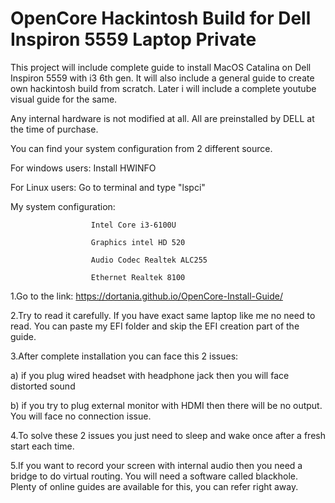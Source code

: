 # OpenCore Hackintosh Build for Dell Inspiron 5559 Laptop Private

This project will include complete guide to install MacOS Catalina on Dell Inspiron 5559 with i3 6th gen. It will also include a general guide to create own hackintosh build from scratch. Later i will include a complete youtube visual guide for the same.

Any internal hardware is not modified at all. All are preinstalled by DELL at the time of purchase.

You can find your system configuration from 2 different source.

For windows users: Install HWINFO

For Linux users: Go to terminal and type "lspci"

My system configuration: 

                      Intel Core i3-6100U

                      Graphics intel HD 520
                      
                      Audio Codec Realtek ALC255
                      
                      Ethernet Realtek 8100
                      

1.Go to the link: https://dortania.github.io/OpenCore-Install-Guide/

2.Try to read it carefully. If you have exact same laptop like me no need to read. You can paste my EFI folder and skip the EFI creation part of the guide.

3.After complete installation you can face this 2 issues: 

a) if you plug wired headset with headphone jack then you will face distorted sound

b) if you try to plug external monitor with HDMI then there will be no output. You will face no connection issue.
                                                          
4.To solve these 2 issues you just need to sleep and wake once after a fresh start each time.

5.If you want to record your screen with internal audio then you need a bridge to do virtual routing. You will need a software called blackhole. Plenty of online guides are available for this, you can refer right away.
